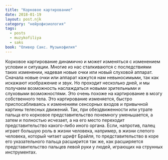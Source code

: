 ```yaml
---
title: "Корковое картирование"
date: 2018-01-19
layout: post.njk
category: "нейрофизиология"
tags:
  - posts
  - muzykofiliya
  - saks
book: "Оливер Сакс. Музыкофилия"
---
```


Корковое картирование динамично и может изменяться с изменением условии и ситуации. Многие из нас сталкиваются с последствиями таких изменении, надевая новые очки или новый слуховой аппарат. Сначала новые очки или аппарат кажутся нам невыносимыми, так как искажают изображение и звук. Но проходит несколько дней, и мы получаем возможность наслаждаться новыми зрительными и слуховыми возможностями. Это очень похоже на картирование в мозгу собственного тела. Это картирование изменяется, быстро приспосабливаясь к изменениям сенсорных входов и привычной картины телесных движений. Так, при обездвиженности или утрате пальца его корковое представительство понемногу уменьшается, а затем и полностью исчезает, а на его место переходит представительство какого-либо иного органа. Если, напротив, палец играет большую роль в жизни человека, например, в жизни слепого человека, который читает шрифт Брайля, то представительство в коре его указательного пальца расширится так же, как расширяется представительство пальцев левой руки у людей, играющих на струнных инструментах.
